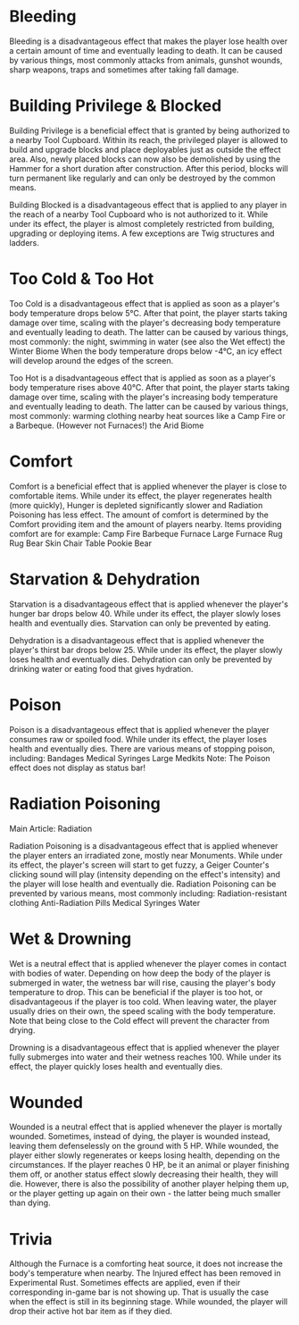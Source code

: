 # Bleeding

 
Bleeding is a disadvantageous effect that makes the player lose health over a certain amount of time and eventually leading to death. It can be caused by various things, most commonly attacks from animals, gunshot wounds, sharp weapons, traps and sometimes after taking fall damage.
# Building Privilege & Blocked

 
Building Privilege is a beneficial effect that is granted by being authorized to a nearby Tool Cupboard. Within its reach, the privileged player is allowed to build and upgrade blocks and place deployables just as outside the effect area. Also, newly placed blocks can now also be demolished by using the Hammer for a short duration after construction. After this period, blocks will turn permanent like regularly and can only be destroyed by the common means.
 
Building Blocked is a disadvantageous effect that is applied to any player in the reach of a nearby Tool Cupboard who is not authorized to it. While under its effect, the player is almost completely restricted from building, upgrading or deploying items. A few exceptions are Twig structures and ladders.
# Too Cold & Too Hot

 
Too Cold is a disadvantageous effect that is applied as soon as a player's body temperature drops below 5°C. After that point, the player starts taking damage over time, scaling with the player's decreasing body temperature and eventually leading to death. The latter can be caused by various things, most commonly:
the night,
swimming in water (see also the Wet effect)
the Winter Biome
When the body temperature drops below -4°C, an icy effect will develop around the edges of the screen.
 
Too Hot is a disadvantageous effect that is applied as soon as a player's body temperature rises above 40°C. After that point, the player starts taking damage over time, scaling with the player's increasing body temperature and eventually leading to death. The latter can be caused by various things, most commonly:
warming clothing
nearby heat sources like a Camp Fire or a Barbeque. (However not Furnaces!)
the Arid Biome
# Comfort

 
Comfort is a beneficial effect that is applied whenever the player is close to comfortable items. While under its effect, the player regenerates health (more quickly), Hunger is depleted significantly slower and Radiation Poisoning has less effect. The amount of comfort is determined by the Comfort providing item and the amount of players nearby.
Items providing comfort are for example:
Camp Fire
Barbeque
Furnace
Large Furnace
Rug
Rug Bear Skin
Chair
Table
Pookie Bear
# Starvation & Dehydration

 
Starvation is a disadvantageous effect that is applied whenever the player's hunger bar drops below 40. While under its effect, the player slowly loses health and eventually dies. Starvation can only be prevented by eating.
 
Dehydration is a disadvantageous effect that is applied whenever the player's thirst bar drops below 25. While under its effect, the player slowly loses health and eventually dies. Dehydration can only be prevented by drinking water or eating food that gives hydration.
# Poison

Poison is a disadvantageous effect that is applied whenever the player consumes raw or spoiled food. While under its effect, the player loses health and eventually dies. There are various means of stopping poison, including:
Bandages
Medical Syringes
Large Medkits
Note: The Poison effect does not display as status bar!
# Radiation Poisoning

Main Article: Radiation
 
Radiation Poisoning is a disadvantageous effect that is applied whenever the player enters an irradiated zone, mostly near Monuments. While under its effect, the player's screen will start to get fuzzy, a Geiger Counter's clicking sound will play (intensity depending on the effect's intensity) and the player will lose health and eventually die. Radiation Poisoning can be prevented by various means, most commonly including:
Radiation-resistant clothing
Anti-Radiation Pills
Medical Syringes
Water
# Wet & Drowning

 
Wet is a neutral effect that is applied whenever the player comes in contact with bodies of water. Depending on how deep the body of the player is submerged in water, the wetness bar will rise, causing the player's body temperature to drop. This can be beneficial if the player is too hot, or disadvantageous if the player is too cold. When leaving water, the player usually dries on their own, the speed scaling with the body temperature. Note that being close to the Cold effect will prevent the character from drying.
 
Drowning is a disadvantageous effect that is applied whenever the player fully submerges into water and their wetness reaches 100. While under its effect, the player quickly loses health and eventually dies.
# Wounded

Wounded is a neutral effect that is applied whenever the player is mortally wounded. Sometimes, instead of dying, the player is wounded instead, leaving them defenselessly on the ground with 5 HP. While wounded, the player either slowly regenerates or keeps losing health, depending on the circumstances. If the player reaches 0 HP, be it an animal or player finishing them off, or another status effect slowly decreasing their health, they will die. However, there is also the possibility of another player helping them up, or the player getting up again on their own - the latter being much smaller than dying.
# Trivia

Although the Furnace is a comforting heat source, it does not increase the body's temperature when nearby.
The Injured effect has been removed in Experimental Rust.
Sometimes effects are applied, even if their corresponding in-game bar is not showing up. That is usually the case when the effect is still in its beginning stage.
While wounded, the player will drop their active hot bar item as if they died.
